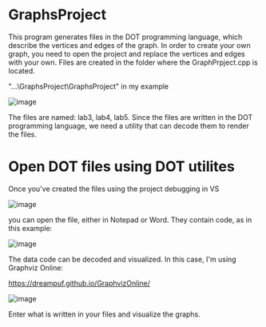# GraphsProject
This program generates files in the DOT programming language, which describe the vertices and edges of the graph. In order to create your own graph, you need to open the project and replace the vertices and edges with your own. Files are created in the folder where the GraphPrpject.cpp is located. 

 "...\GraphsProject\GraphsProject" in my example

![image](https://github.com/artmeta1/GraphsProject/assets/138626312/da5141ee-a5b7-45eb-8005-297897a0e5df)

The files are named: lab3, lab4, lab5. Since the files are written in the DOT programming language, we need a utility that can decode them to render the files.

# Open DOT files using DOT utilites

Once you've created the files using the project debugging in VS

![image](https://github.com/artmeta1/GraphsProject/assets/138626312/3453e443-37a2-4427-945e-fa54b62f1d94)

you can open the file, either in Notepad or Word. They contain code, as in this example:

![image](https://github.com/artmeta1/GraphsProject/assets/138626312/71f171da-ef63-4625-9467-891bdcca2241)


The data code can be decoded and visualized. In this case, I'm using Graphviz Online:

https://dreampuf.github.io/GraphvizOnline/

![image](https://github.com/artmeta1/GraphsProject/assets/138626312/d4f5ba13-6067-42ed-9950-176adcbac8bd)

Enter what is written in your files and visualize the graphs.

